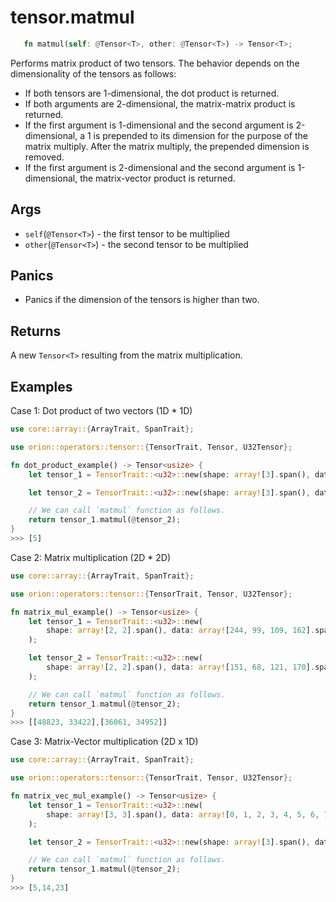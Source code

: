 # tensor.matmul

```rust 
   fn matmul(self: @Tensor<T>, other: @Tensor<T>) -> Tensor<T>;
```

Performs matrix product of two tensors.
The behavior depends on the dimensionality of the tensors as follows:
* If both tensors are 1-dimensional, the dot product is returned.
* If both arguments are 2-dimensional, the matrix-matrix product is returned.
* If the first argument is 1-dimensional and the second argument is 2-dimensional, a 1 is prepended to its dimension for the purpose of the matrix multiply. After the matrix multiply, the prepended dimension is removed.
* If the first argument is 2-dimensional and the second argument is 1-dimensional, the matrix-vector product is returned.

## Args

* `self`(`@Tensor<T>`) - the first tensor to be multiplied
* `other`(`@Tensor<T>`) - the second tensor to be multiplied

## Panics

* Panics if the dimension of the tensors is higher than two.

## Returns

A new `Tensor<T>` resulting from the matrix multiplication.

## Examples

Case 1: Dot product of two vectors (1D \* 1D)

```rust
use core::array::{ArrayTrait, SpanTrait};

use orion::operators::tensor::{TensorTrait, Tensor, U32Tensor};

fn dot_product_example() -> Tensor<usize> {
    let tensor_1 = TensorTrait::<u32>::new(shape: array![3].span(), data: array![0, 1, 2].span(),);

    let tensor_2 = TensorTrait::<u32>::new(shape: array![3].span(), data: array![0, 1, 2].span(),);

    // We can call `matmul` function as follows.
    return tensor_1.matmul(@tensor_2);
}
>>> [5]
```

Case 2: Matrix multiplication (2D \* 2D)

```rust
use core::array::{ArrayTrait, SpanTrait};

use orion::operators::tensor::{TensorTrait, Tensor, U32Tensor};

fn matrix_mul_example() -> Tensor<usize> {
    let tensor_1 = TensorTrait::<u32>::new(
        shape: array![2, 2].span(), data: array![244, 99, 109, 162].span()
    );

    let tensor_2 = TensorTrait::<u32>::new(
        shape: array![2, 2].span(), data: array![151, 68, 121, 170].span()
    );

    // We can call `matmul` function as follows.
    return tensor_1.matmul(@tensor_2);
}
>>> [[48823, 33422],[36061, 34952]]
```

Case 3: Matrix-Vector multiplication (2D x 1D)

```rust
use core::array::{ArrayTrait, SpanTrait};

use orion::operators::tensor::{TensorTrait, Tensor, U32Tensor};

fn matrix_vec_mul_example() -> Tensor<usize> {
    let tensor_1 = TensorTrait::<u32>::new(
        shape: array![3, 3].span(), data: array![0, 1, 2, 3, 4, 5, 6, 7, 8].span(),
    );

    let tensor_2 = TensorTrait::<u32>::new(shape: array![3].span(), data: array![0, 1, 2].span(),);

    // We can call `matmul` function as follows.
    return tensor_1.matmul(@tensor_2);
}
>>> [5,14,23]
```
